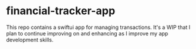 # financial-tracker-app

This repo contains a swiftui app for managing transactions.  It's a WIP that I plan to continue improving on and enhancing as I improve my app development skills.
